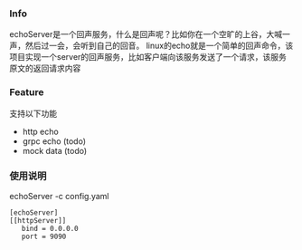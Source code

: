 ### Info
echoServer是一个回声服务，什么是回声呢？比如你在一个空旷的上谷，大喊一声，然后过一会，会听到自己的回音。
linux的echo就是一个简单的回声命令，该项目实现一个server的回声服务，比如客户端向该服务发送了一个请求，该服务原文的返回请求内容

### Feature
支持以下功能
- http echo
- grpc echo (todo)
- mock data (todo)

### 使用说明
echoServer -c config.yaml

```
[echoServer]
[[httpServer]]
   bind = 0.0.0.0
   port = 9090
```
